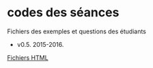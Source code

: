 # codes des séances

Fichiers des exemples et questions des étudiants

- v0.5. 2015-2016.

[Fichiers HTML](http://graphidimi.github.io/exemples)




